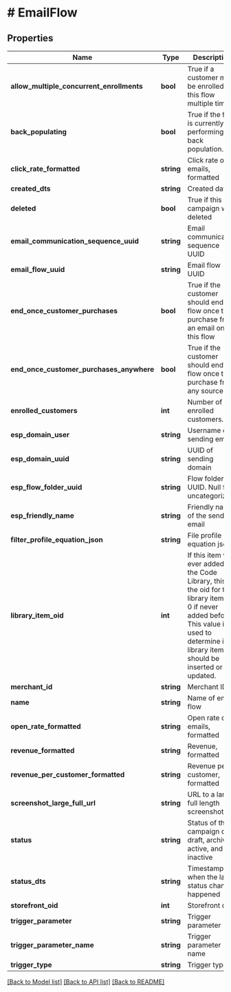 # # EmailFlow

## Properties

Name | Type | Description | Notes
------------ | ------------- | ------------- | -------------
**allow_multiple_concurrent_enrollments** | **bool** | True if a customer may be enrolled in this flow multiple times | [optional]
**back_populating** | **bool** | True if the flow is currently performing a back population. | [optional]
**click_rate_formatted** | **string** | Click rate of emails, formatted | [optional]
**created_dts** | **string** | Created date | [optional]
**deleted** | **bool** | True if this campaign was deleted | [optional]
**email_communication_sequence_uuid** | **string** | Email communication sequence UUID | [optional]
**email_flow_uuid** | **string** | Email flow UUID | [optional]
**end_once_customer_purchases** | **bool** | True if the customer should end the flow once they purchase from an email on this flow | [optional]
**end_once_customer_purchases_anywhere** | **bool** | True if the customer should end the flow once they purchase from any source | [optional]
**enrolled_customers** | **int** | Number of enrolled customers. | [optional]
**esp_domain_user** | **string** | Username of sending email | [optional]
**esp_domain_uuid** | **string** | UUID of sending domain | [optional]
**esp_flow_folder_uuid** | **string** | Flow folder UUID.  Null for uncategorized | [optional]
**esp_friendly_name** | **string** | Friendly name of the sending email | [optional]
**filter_profile_equation_json** | **string** | File profile equation json | [optional]
**library_item_oid** | **int** | If this item was ever added to the Code Library, this is the oid for that library item, or 0 if never added before.  This value is used to determine if a library item should be inserted or updated. | [optional]
**merchant_id** | **string** | Merchant ID | [optional]
**name** | **string** | Name of email flow | [optional]
**open_rate_formatted** | **string** | Open rate of emails, formatted | [optional]
**revenue_formatted** | **string** | Revenue, formatted | [optional]
**revenue_per_customer_formatted** | **string** | Revenue per customer, formatted | [optional]
**screenshot_large_full_url** | **string** | URL to a large full length screenshot | [optional]
**status** | **string** | Status of the campaign of draft, archived, active, and inactive | [optional]
**status_dts** | **string** | Timestamp when the last status change happened | [optional]
**storefront_oid** | **int** | Storefront oid | [optional]
**trigger_parameter** | **string** | Trigger parameter | [optional]
**trigger_parameter_name** | **string** | Trigger parameter name | [optional]
**trigger_type** | **string** | Trigger type | [optional]

[[Back to Model list]](../../README.md#models) [[Back to API list]](../../README.md#endpoints) [[Back to README]](../../README.md)
